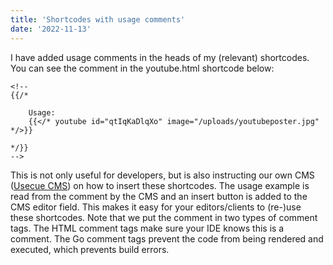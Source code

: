 ```yaml
---
title: 'Shortcodes with usage comments'
date: '2022-11-13'
---
```


I have added usage comments in the heads of my (relevant) shortcodes. You can see the comment in the youtube.html shortcode below:

```
<!-- 
{{/* 
    
    Usage: 
    {{</* youtube id="qtIqKaDlqXo" image="/uploads/youtubeposter.jpg" */>}} 
    
*/}}
-->
```

This is not only useful for developers, but is also instructing our own CMS ([Usecue CMS](https://cms.usecue.com)) on how to insert these shortcodes. The usage example is read from the comment by the CMS and an insert button is added to the CMS editor field. This makes it easy for your editors/clients to (re-)use these shortcodes. Note that we put the comment in two types of comment tags. The HTML comment tags make sure your IDE knows this is a comment. The Go comment tags prevent the code from being rendered and executed, which prevents build errors.